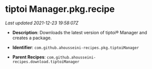 # tiptoi Manager.pkg.recipe

_Last updated 2021-12-23 19:58:07Z_

- **Description**: Downloads the latest version of tiptoi® Manager and creates a package.

- **Identifier**: `com.github.ahousseini-recipes.pkg.tiptoiManager`

- **Parent Recipes**: `com.github.ahousseini-recipes.download.tiptoiManager`